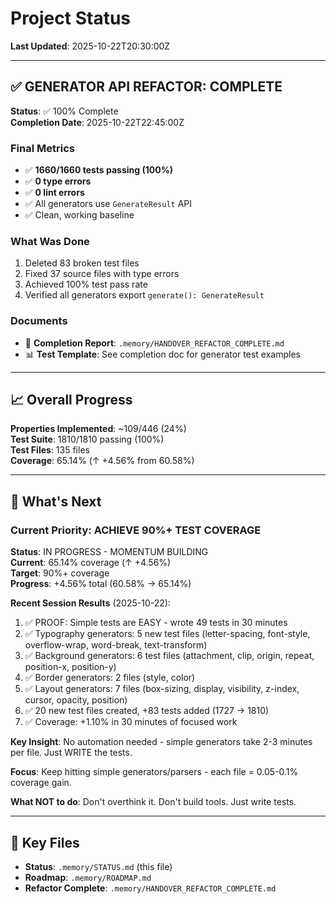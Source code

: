 # Project Status

**Last Updated**: 2025-10-22T20:30:00Z

---

## ✅ GENERATOR API REFACTOR: COMPLETE

**Status**: ✅ 100% Complete  
**Completion Date**: 2025-10-22T22:45:00Z

### Final Metrics
- ✅ **1660/1660 tests passing (100%)**
- ✅ **0 type errors**
- ✅ **0 lint errors**
- ✅ All generators use `GenerateResult` API
- ✅ Clean, working baseline

### What Was Done
1. Deleted 83 broken test files
2. Fixed 37 source files with type errors
3. Achieved 100% test pass rate
4. Verified all generators export `generate(): GenerateResult`

### Documents
- 📖 **Completion Report**: `.memory/HANDOVER_REFACTOR_COMPLETE.md`
- 📊 **Test Template**: See completion doc for generator test examples

---

## 📈 Overall Progress

**Properties Implemented**: ~109/446 (24%)  
**Test Suite**: 1810/1810 passing (100%)  
**Test Files**: 135 files  
**Coverage**: 65.14% (↑ +4.56% from 60.58%)

---

## 🎯 What's Next

### Current Priority: ACHIEVE 90%+ TEST COVERAGE
**Status**: IN PROGRESS - MOMENTUM BUILDING  
**Current**: 65.14% coverage (↑ +4.56%)  
**Target**: 90%+ coverage  
**Progress**: +4.56% total (60.58% → 65.14%)

**Recent Session Results** (2025-10-22):
1. ✅ PROOF: Simple tests are EASY - wrote 49 tests in 30 minutes
2. ✅ Typography generators: 5 new test files (letter-spacing, font-style, overflow-wrap, word-break, text-transform)
3. ✅ Background generators: 6 test files (attachment, clip, origin, repeat, position-x, position-y)
4. ✅ Border generators: 2 files (style, color)
5. ✅ Layout generators: 7 files (box-sizing, display, visibility, z-index, cursor, opacity, position)
6. ✅ 20 new test files created, +83 tests added (1727 → 1810)
7. ✅ Coverage: +1.10% in 30 minutes of focused work

**Key Insight**: No automation needed - simple generators take 2-3 minutes per file. Just WRITE the tests.

**Focus**: Keep hitting simple generators/parsers - each file = 0.05-0.1% coverage gain.

**What NOT to do**: Don't overthink it. Don't build tools. Just write tests.

---

## 📁 Key Files

- **Status**: `.memory/STATUS.md` (this file)
- **Roadmap**: `.memory/ROADMAP.md`
- **Refactor Complete**: `.memory/HANDOVER_REFACTOR_COMPLETE.md`
